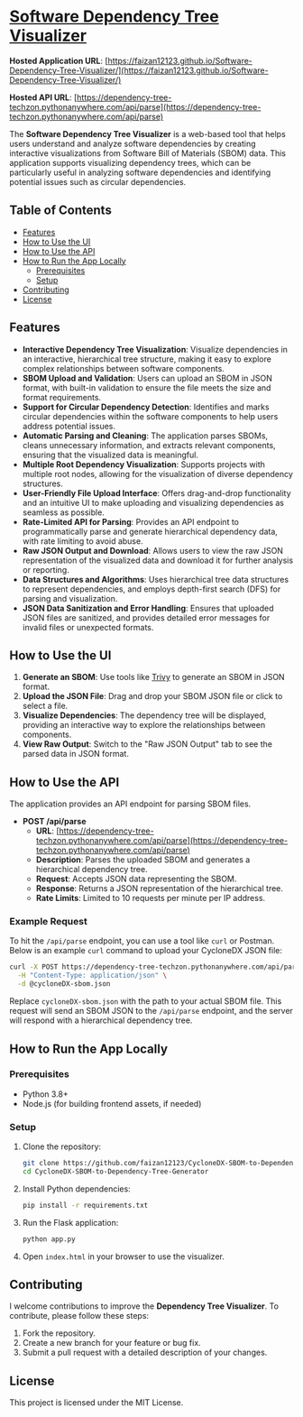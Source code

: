 # [Software Dependency Tree Visualizer](https://faizan12123.github.io/Software-Dependency-Tree-Visualizer/)

**Hosted Application URL**: [https://faizan12123.github.io/Software-Dependency-Tree-Visualizer/](https://faizan12123.github.io/Software-Dependency-Tree-Visualizer/)

**Hosted API URL**: [https://dependency-tree-techzon.pythonanywhere.com/api/parse](https://dependency-tree-techzon.pythonanywhere.com/api/parse)

The **Software Dependency Tree Visualizer** is a web-based tool that helps users understand and analyze software dependencies by creating interactive visualizations from Software Bill of Materials (SBOM) data. This application supports visualizing dependency trees, which can be particularly useful in analyzing software dependencies and identifying potential issues such as circular dependencies.

## Table of Contents

- [Features](#features)
- [How to Use the UI](#how-to-use-the-ui)
- [How to Use the API](#how-to-use-the-api)
- [How to Run the App Locally](#how-to-run-the-app-locally)
  - [Prerequisites](#prerequisites)
  - [Setup](#setup)
- [Contributing](#contributing)
- [License](#license)

## Features

- **Interactive Dependency Tree Visualization**: Visualize dependencies in an interactive, hierarchical tree structure, making it easy to explore complex relationships between software components.
- **SBOM Upload and Validation**: Users can upload an SBOM in JSON format, with built-in validation to ensure the file meets the size and format requirements.
- **Support for Circular Dependency Detection**: Identifies and marks circular dependencies within the software components to help users address potential issues.
- **Automatic Parsing and Cleaning**: The application parses SBOMs, cleans unnecessary information, and extracts relevant components, ensuring that the visualized data is meaningful.
- **Multiple Root Dependency Visualization**: Supports projects with multiple root nodes, allowing for the visualization of diverse dependency structures.
- **User-Friendly File Upload Interface**: Offers drag-and-drop functionality and an intuitive UI to make uploading and visualizing dependencies as seamless as possible.
- **Rate-Limited API for Parsing**: Provides an API endpoint to programmatically parse and generate hierarchical dependency data, with rate limiting to avoid abuse.
- **Raw JSON Output and Download**: Allows users to view the raw JSON representation of the visualized data and download it for further analysis or reporting.
- **Data Structures and Algorithms**: Uses hierarchical tree data structures to represent dependencies, and employs depth-first search (DFS) for parsing and visualization.
- **JSON Data Sanitization and Error Handling**: Ensures that uploaded JSON files are sanitized, and provides detailed error messages for invalid files or unexpected formats.

## How to Use the UI

1. **Generate an SBOM**: Use tools like [Trivy](https://github.com/aquasecurity/trivy) to generate an SBOM in JSON format.
2. **Upload the JSON File**: Drag and drop your SBOM JSON file or click to select a file.
3. **Visualize Dependencies**: The dependency tree will be displayed, providing an interactive way to explore the relationships between components.
4. **View Raw Output**: Switch to the "Raw JSON Output" tab to see the parsed data in JSON format.

## How to Use the API

The application provides an API endpoint for parsing SBOM files.

- **POST /api/parse**
  - **URL**: [https://dependency-tree-techzon.pythonanywhere.com/api/parse](https://dependency-tree-techzon.pythonanywhere.com/api/parse)
  - **Description**: Parses the uploaded SBOM and generates a hierarchical dependency tree.
  - **Request**: Accepts JSON data representing the SBOM.
  - **Response**: Returns a JSON representation of the hierarchical tree.
  - **Rate Limits**: Limited to 10 requests per minute per IP address.

### Example Request

To hit the `/api/parse` endpoint, you can use a tool like `curl` or Postman. Below is an example `curl` command to upload your CycloneDX JSON file:

```sh
curl -X POST https://dependency-tree-techzon.pythonanywhere.com/api/parse \
  -H "Content-Type: application/json" \
  -d @cycloneDX-sbom.json
```

Replace `cycloneDX-sbom.json` with the path to your actual SBOM file. This request will send an SBOM JSON to the `/api/parse` endpoint, and the server will respond with a hierarchical dependency tree.

## How to Run the App Locally


### Prerequisites

- Python 3.8+
- Node.js (for building frontend assets, if needed)

### Setup

1. Clone the repository:
   ```sh
   git clone https://github.com/faizan12123/CycloneDX-SBOM-to-Dependency-Tree-Generator.git
   cd CycloneDX-SBOM-to-Dependency-Tree-Generator
   ```

2. Install Python dependencies:
   ```sh
   pip install -r requirements.txt
   ```

3. Run the Flask application:
   ```sh
   python app.py
   ```

4. Open `index.html` in your browser to use the visualizer.

## Contributing

I welcome contributions to improve the **Dependency Tree Visualizer**. To contribute, please follow these steps:

1. Fork the repository.
2. Create a new branch for your feature or bug fix.
3. Submit a pull request with a detailed description of your changes.

## License

This project is licensed under the MIT License.